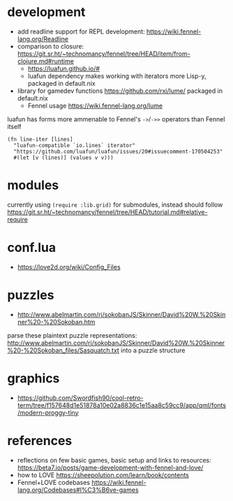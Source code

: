 # development

- add readline support for REPL development: https://wiki.fennel-lang.org/Readline
- comparison to closure: https://git.sr.ht/~technomancy/fennel/tree/HEAD/item/from-clojure.md#runtime
    - https://luafun.github.io/#
    - luafun dependency makes working with iterators more Lisp-y, packaged in default.nix
- library for gamedev functions https://github.com/rxi/lume/ packaged in default.nix
    - Fennel usage https://wiki.fennel-lang.org/lume

luafun has forms more ammenable to Fennel's `->`/`->>` operators than Fennel itself

```fennel
(fn line-iter [lines]
  "luafun-compatible `io.lines` iterator"
  "https://github.com/luafun/luafun/issues/20#issuecomment-170504253"
  #(let [v (lines)] (values v v)))
```


# modules

currently using `(require :lib.grid)` for submodules, instead should follow
https://git.sr.ht/~technomancy/fennel/tree/HEAD/tutorial.md#relative-require

# conf.lua

- https://love2d.org/wiki/Config_Files

# puzzles

- http://www.abelmartin.com/rj/sokobanJS/Skinner/David%20W.%20Skinner%20-%20Sokoban.htm

parse these plaintext puzzle representations:
http://www.abelmartin.com/rj/sokobanJS/Skinner/David%20W.%20Skinner%20-%20Sokoban_files/Sasquatch.txt
into a puzzle structure

# graphics

- https://github.com/Swordfish90/cool-retro-term/tree/f157648d1e51878a10e02a8836c1e15aa8c59cc9/app/qml/fonts/modern-proggy-tiny

# references

- reflections on few basic games, basic setup and links to resources: https://beta7.io/posts/game-development-with-fennel-and-love/
- how to LOVE https://sheepolution.com/learn/book/contents
- Fennel+LOVE codebases https://wiki.fennel-lang.org/Codebases#l%C3%B6ve-games

